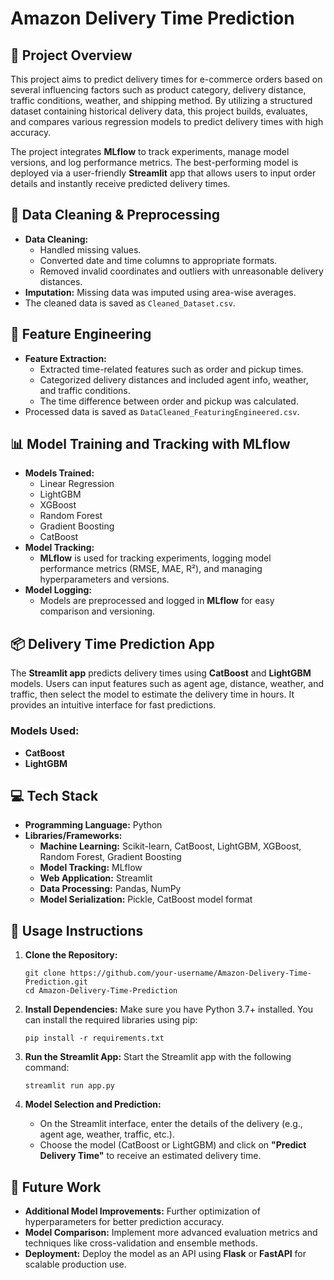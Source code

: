 
# Amazon Delivery Time Prediction

## 📖 Project Overview
This project aims to predict delivery times for e-commerce orders based on several influencing factors such as product category, delivery distance, traffic conditions, weather, and shipping method. By utilizing a structured dataset containing historical delivery data, this project builds, evaluates, and compares various regression models to predict delivery times with high accuracy.

The project integrates **MLflow** to track experiments, manage model versions, and log performance metrics. The best-performing model is deployed via a user-friendly **Streamlit** app that allows users to input order details and instantly receive predicted delivery times.

## 🧹 Data Cleaning & Preprocessing
- **Data Cleaning:** 
  - Handled missing values.
  - Converted date and time columns to appropriate formats.
  - Removed invalid coordinates and outliers with unreasonable delivery distances.
- **Imputation:** Missing data was imputed using area-wise averages.
- The cleaned data is saved as `Cleaned_Dataset.csv`.

## 🔧 Feature Engineering
- **Feature Extraction:** 
  - Extracted time-related features such as order and pickup times.
  - Categorized delivery distances and included agent info, weather, and traffic conditions.
  - The time difference between order and pickup was calculated.
- Processed data is saved as `DataCleaned_FeaturingEngineered.csv`.

## 📊 Model Training and Tracking with MLflow
- **Models Trained:** 
  - Linear Regression
  - LightGBM
  - XGBoost
  - Random Forest
  - Gradient Boosting
  - CatBoost
- **Model Tracking:** 
  - **MLflow** is used for tracking experiments, logging model performance metrics (RMSE, MAE, R²), and managing hyperparameters and versions.
- **Model Logging:** 
  - Models are preprocessed and logged in **MLflow** for easy comparison and versioning.

## 📦 Delivery Time Prediction App
The **Streamlit app** predicts delivery times using **CatBoost** and **LightGBM** models. Users can input features such as agent age, distance, weather, and traffic, then select the model to estimate the delivery time in hours. It provides an intuitive interface for fast predictions.

### Models Used:
- **CatBoost** 
- **LightGBM**

## 💻 Tech Stack
- **Programming Language:** Python
- **Libraries/Frameworks:**
  - **Machine Learning:** Scikit-learn, CatBoost, LightGBM, XGBoost, Random Forest, Gradient Boosting
  - **Model Tracking:** MLflow
  - **Web Application:** Streamlit
  - **Data Processing:** Pandas, NumPy
  - **Model Serialization:** Pickle, CatBoost model format

## 🚀 Usage Instructions

1. **Clone the Repository:**
   ```
   git clone https://github.com/your-username/Amazon-Delivery-Time-Prediction.git
   cd Amazon-Delivery-Time-Prediction
   ```

2. **Install Dependencies:**
   Make sure you have Python 3.7+ installed. You can install the required libraries using pip:
   ```
   pip install -r requirements.txt
   ```

3. **Run the Streamlit App:**
   Start the Streamlit app with the following command:
   ```
   streamlit run app.py
   ```

4. **Model Selection and Prediction:**
   - On the Streamlit interface, enter the details of the delivery (e.g., agent age, weather, traffic, etc.).
   - Choose the model (CatBoost or LightGBM) and click on **"Predict Delivery Time"** to receive an estimated delivery time.

## 📝 Future Work
- **Additional Model Improvements:** Further optimization of hyperparameters for better prediction accuracy.
- **Model Comparison:** Implement more advanced evaluation metrics and techniques like cross-validation and ensemble methods.
- **Deployment:** Deploy the model as an API using **Flask** or **FastAPI** for scalable production use.


